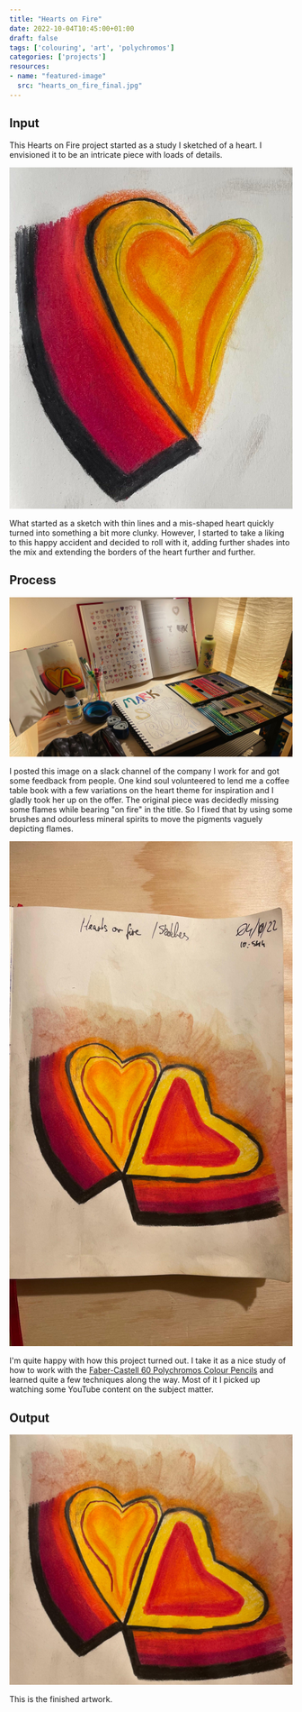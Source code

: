 ```yaml
---
title: "Hearts on Fire"
date: 2022-10-04T10:45:00+01:00
draft: false
tags: ['colouring', 'art', 'polychromos']
categories: ['projects']
resources:
- name: "featured-image"
  src: "hearts_on_fire_final.jpg"
---
```


## Input

This Hearts on Fire project started as a study I sketched of a heart. I envisioned it to be an intricate piece with loads of details.

![alt text](hearts_on_fire_draft.jpeg "The original piece was created layering a bunch of colours.")

What started as a sketch with thin lines and a mis-shaped heart quickly turned into something a bit more clunky. However, I started to take a liking to this happy accident and decided to roll with it, adding further shades into the mix and extending the borders of the heart further and further.

## Process

![alt text](hearts_on_fire_process.jpeg "Hearts on Fire and the supplies and inspiration used to create it.")

I posted this image on a slack channel of the company I work for and got some feedback from people. One kind soul volunteered to lend me a coffee table book with a few variations on the heart theme for inspiration and I gladly took her up on the offer. The original piece was decidedly missing some flames while bearing "on fire" in the title. So I fixed that by using some brushes and odourless mineral spirits to move the pigments vaguely depicting flames.

![alt text](hearts_on_fire_sketchbook.jpeg "Quick snap of the finished piece in my sketchbook.")

I'm quite happy with how this project turned out. I take it as a nice study of how to work with the [Faber-Castell 60 Polychromos Colour Pencils](https://www.faber-castell.de/produkte/PolychromosFarbstift60erMetalletui/110060) and learned quite a few techniques along the way. Most of it I picked up watching some YouTube content on the subject matter.

## Output

![alt text](hearts_on_fire_final.jpg "Hearts on Fire finished.")

This is the finished artwork.
